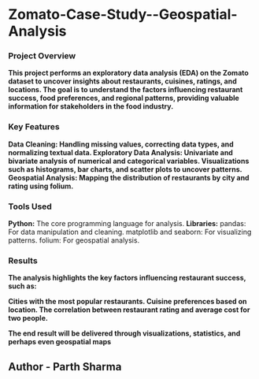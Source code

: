 # Zomato-Case-Study--Geospatial-Analysis

### Project Overview
**This project performs an exploratory data analysis (EDA) on the Zomato dataset to uncover insights about restaurants, cuisines, ratings, and locations.
The goal is to understand the factors influencing restaurant success, food preferences, and regional patterns, providing valuable information for stakeholders in the food industry.**

### Key Features
**Data Cleaning: Handling missing values, correcting data types, and normalizing textual data.
Exploratory Data Analysis:
Univariate and bivariate analysis of numerical and categorical variables.
Visualizations such as histograms, bar charts, and scatter plots to uncover patterns.
Geospatial Analysis: Mapping the distribution of restaurants by city and rating using folium.**

### Tools Used
**Python:** The core programming language for analysis.
**Libraries:**
pandas: For data manipulation and cleaning.
matplotlib and seaborn: For visualizing patterns.
folium: For geospatial analysis.

### Results
**The analysis highlights the key factors influencing restaurant success, such as:**

**Cities with the most popular restaurants.
Cuisine preferences based on location.
The correlation between restaurant rating and average cost for two people.**

**The end result will be delivered through visualizations, statistics, and perhaps even geospatial maps**

## Author - Parth Sharma


